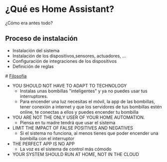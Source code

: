 # ¿Qué es Home Assistant?


¿Cómo era antes todo?


## Proceso de instalación

* Instalación del sistema
* Instalación de los dispositivos,sensores, actuadores, ...
* Configuración de integraciones de los dispositivos
* Definición de reglas

# [Filosofía](https://www.home-assistant.io/blog/2016/01/19/perfect-home-automation/#you-are-not-the-only-user-of-your-home-automation)

* YOU SHOULD NOT HAVE TO ADAPT TO TECHNOLOGY
    - Instalas unas bombillas "inteligentes" y ya no puedes usar tus interruptores.
    - Para encender una luz necesitas el móvil, la app de las bombillas, tener conexión a internet y que los servidores de tus bombillas estén online, te conectas a ellos y puedes encender tu bombilla
* YOU ARE NOT THE ONLY USER OF YOUR HOME AUTOMATION. 
    - Piensa en tu madre tendrá que usar el sistema
* LIMIT THE IMPACT OF FALSE POSITIVES AND NEGATIVES
    - Si el sistema no funciona, al menos tienes que poder encender una bombilla con el interruptor
* THE PERFECT APP IS NO APP
    - La voz es el sistema de control más cómodo
* YOUR SYSTEM SHOULD RUN AT HOME, NOT IN THE CLOUD
